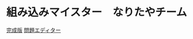 # 組み込みマイスター　なりたやチーム
[完成版](https://link2004.github.io/Naritaya_meister/TypingGame/)
[問題エディター](https://link2004.github.io/Naritaya_meister/samples/questionEditor/)

